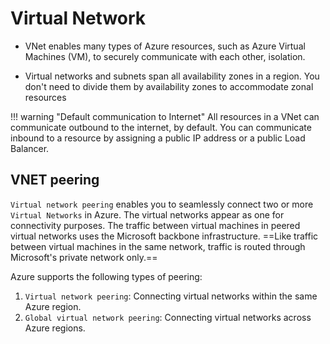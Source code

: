 # Virtual Network

- VNet enables many types of Azure resources, such as Azure Virtual Machines (VM), to securely communicate with each other, isolation.

- Virtual networks and subnets span all availability zones in a region. You don't need to divide them by availability zones to accommodate zonal resources


!!! warning "Default communication to Internet"
    All resources in a VNet can communicate outbound to the internet, by default. You can communicate inbound to a resource by assigning a public IP address or a public Load Balancer.


## VNET peering

`Virtual network peering` enables you to seamlessly connect two or more `Virtual Networks` in Azure. The virtual networks appear as one for connectivity purposes. The traffic between virtual machines in peered virtual networks uses the Microsoft backbone infrastructure. ==Like traffic between virtual machines in the same network, traffic is routed through Microsoft's private network only.==

Azure supports the following types of peering:

1. `Virtual network peering`: Connecting virtual networks within the same Azure region.
2. `Global virtual network peering`: Connecting virtual networks across Azure regions.


